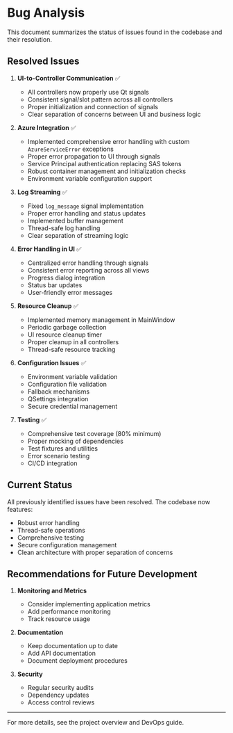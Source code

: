 # Bug Analysis

This document summarizes the status of issues found in the codebase and their resolution.

## Resolved Issues

1. **UI-to-Controller Communication** ✅
   - All controllers now properly use Qt signals
   - Consistent signal/slot pattern across all controllers
   - Proper initialization and connection of signals
   - Clear separation of concerns between UI and business logic

2. **Azure Integration** ✅
   - Implemented comprehensive error handling with custom `AzureServiceError` exceptions
   - Proper error propagation to UI through signals
   - Service Principal authentication replacing SAS tokens
   - Robust container management and initialization checks
   - Environment variable configuration support

3. **Log Streaming** ✅
   - Fixed `log_message` signal implementation
   - Proper error handling and status updates
   - Implemented buffer management
   - Thread-safe log handling
   - Clear separation of streaming logic

4. **Error Handling in UI** ✅
   - Centralized error handling through signals
   - Consistent error reporting across all views
   - Progress dialog integration
   - Status bar updates
   - User-friendly error messages

5. **Resource Cleanup** ✅
   - Implemented memory management in MainWindow
   - Periodic garbage collection
   - UI resource cleanup timer
   - Proper cleanup in all controllers
   - Thread-safe resource tracking

6. **Configuration Issues** ✅
   - Environment variable validation
   - Configuration file validation
   - Fallback mechanisms
   - QSettings integration
   - Secure credential management

7. **Testing** ✅
   - Comprehensive test coverage (80% minimum)
   - Proper mocking of dependencies
   - Test fixtures and utilities
   - Error scenario testing
   - CI/CD integration

## Current Status

All previously identified issues have been resolved. The codebase now features:
- Robust error handling
- Thread-safe operations
- Comprehensive testing
- Secure configuration management
- Clean architecture with proper separation of concerns

## Recommendations for Future Development

1. **Monitoring and Metrics**
   - Consider implementing application metrics
   - Add performance monitoring
   - Track resource usage

2. **Documentation**
   - Keep documentation up to date
   - Add API documentation
   - Document deployment procedures

3. **Security**
   - Regular security audits
   - Dependency updates
   - Access control reviews

---
For more details, see the project overview and DevOps guide. 